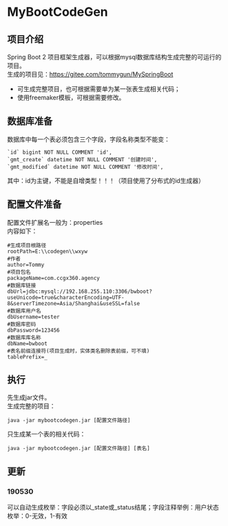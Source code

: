 #  **MyBootCodeGen** 

## 项目介绍
Spring Boot 2 项目框架生成器，可以根据mysql数据库结构生成完整的可运行的项目。  
生成的项目见：https://gitee.com/tommygun/MySpringBoot  
* 可生成完整项目，也可根据需要单为某一张表生成相关代码；
* 使用freemaker模板，可根据需要修改。
## 数据库准备
数据库中每一个表必须包含三个字段，字段名称类型不能变：
```
`id` bigint NOT NULL COMMENT 'id',
`gmt_create` datetime NOT NULL COMMENT '创建时间',
`gmt_modified` datetime NOT NULL COMMENT '修改时间',
```
其中：id为主键，不能是自增类型！！！（项目使用了分布式的id生成器）

## 配置文件准备
配置文件扩展名一般为：properties  
内容如下：
```
#生成项目根路径
rootPath=E:\\codegen\\wxyw
#作者
author=Tommy
#项目包名
packageName=com.ccgx360.agency
#数据库链接
dbUrl=jdbc:mysql://192.168.255.110:3306/bwboot?useUnicode=true&characterEncoding=UTF-8&serverTimezone=Asia/Shanghai&useSSL=false
#数据库用户名
dbUsername=tester
#数据库密码
dbPassword=123456
#数据库库名称
dbName=bwboot
#表名前缀连接符(项目生成时，实体类名删除表前缀，可不填)
tablePrefix=_
```

## 执行
先生成jar文件。  
生成完整的项目：  
```
java -jar mybootcodegen.jar [配置文件路径]
```
只生成某一个表的相关代码：  
```
java -jar mybootcodegen.jar [配置文件路径] [表名]
```

## 更新
### 190530
可以自动生成枚举：字段必须以_state或_status结尾；字段注释举例：用户状态枚举：0-无效，1-有效